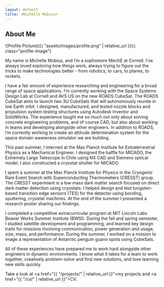 ```yaml
---
layout: default
title: <Michelle Mobius>
---
```


## About Me


![Profile Picture]({{ "assets/images/profile.png" | relative_url }}){: class="profile-image"}

 
My name is Michelle Mobius, and I’m a sophomore MechE at Cornell. I’ve always loved exploring how things work, always trying to figure out the tricks to make technologies better - from robotics, to cars, to planes, to rockets. 

I have a fair amount of experience researching and engineering for a broad range of space applications. I’m currently working with the Space Systems Design Lab at Cornell and AVS US on the new ROADS CubeSat. The ROADS CubeSat aims to launch two 3U CubeSats that will autonomously reunite in low Earth orbit. I designed, manufactured, and tested nozzle blocks and propulsion system testing structures using Autodesk Inventor and SolidWorks. The experience taught me so much not only about solving concrete engineering problems, and of course CAD, but also about working in teams and developing alongside other engineers. In addition to ROADS, I’m currently working to create an attitude determination system for the space domain awareness simulator we are building. 

This past summer, I interned at the Max Planck Institute for Extraterrestrial Physics as a Mechanical Engineer. I designed the baffle for MICADO, the Extremely Large Telescope in Chile using NX CAD and Siemens optical model. I also constructed a cryostat shutter for MICADO. 

I spent a summer at the Max Planck Institute for Physics in the Cryogenic Rare Event Search with Superconducting Thermometers (CRESST) group. The CRESST experiment is a low mass dark matter search focused on direct dark matter detection using cryostats. I helped design and test tungsten-based transition edge sensors (TES) for the detector using bonding, sputtering, cryostat machines. At the end of the summer I presented a research poster sharing our findings. 

I completed a competitive extracurricular program at MIT Lincoln Labs Beaver Works Summer Institute (BWSI). During the fall and spring semester, I studied satellite development and programming, and learned key design traits for missions involving communication, power generation and usage, size, mass, and performance. During the summer, I worked on a mission to image a representation of Antarctic penguin guano spots using CubeSats. 

All of these experiences have prepared me to work hard alongside other engineers in dynamic environments. I know what it takes for a team to work together, creatively problem-solve and find new solutions, and love learning new skills quickly. 


Take a look at <a href="{{ "/projects/" | relative_url }}">my projects</a> and <a href="{{ "/cv/" | relative_url }}">CV</a>.
